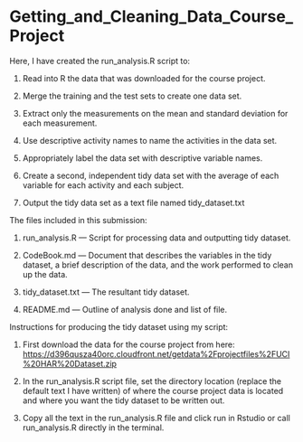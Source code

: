 # Getting_and_Cleaning_Data_Course_Project



Here, I have created the run_analysis.R script to: 

1. Read into R the data that was downloaded for the course project.

2. Merge the training and the test sets to create one data set.

3. Extract only the measurements on the mean and standard deviation for each measurement.

4. Use descriptive activity names to name the activities in the data set.

5. Appropriately label the data set with descriptive variable names.

6. Create a second, independent tidy data set with the average of each variable for each activity and each subject.

7. Output the tidy data set as a text file named tidy_dataset.txt



The files included in this submission:

1. run_analysis.R — Script for processing data and outputting tidy dataset.

2. CodeBook.md — Document that describes the variables in the tidy dataset, a brief description of the data, and the work performed to clean up the data.

3. tidy_dataset.txt — The resultant tidy dataset.

4. README.md — Outline of analysis done and list of file.



Instructions for producing the tidy dataset using my script:

1. First download the data for the course project from here: https://d396qusza40orc.cloudfront.net/getdata%2Fprojectfiles%2FUCI%20HAR%20Dataset.zip

2. In the run_analysis.R script file, set the directory location (replace the default text I have written) of where the course project data is located and where you want the tidy dataset to be written out.

3. Copy all the text in the run_analysis.R file and click run in Rstudio or call run_analysis.R directly in the terminal.
